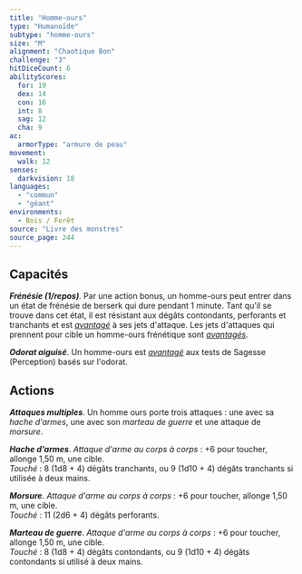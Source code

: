 ```yaml
---
title: "Homme-ours"
type: "Humanoïde"
subtype: "homme-ours"
size: "M"
alignment: "Chaotique Bon"
challenge: "3"
hitDiceCount: 6
abilityScores:
  for: 19
  dex: 14
  con: 16
  int: 8
  sag: 12
  cha: 9
ac: 
  armorType: "armure de peau"
movement: 
  walk: 12
senses: 
  darkvision: 18
languages: 
  - "commun"
  - "géant"
environments:
  - Bois / Forêt
source: "Livre des monstres"
source_page: 244
---
```

## Capacités
_**Frénésie (1/repos)**_. Par une action bonus, un homme-ours peut entrer dans un état de frénésie de berserk qui dure pendant 1 minute. Tant qu'il se trouve dans cet état, il est résistant aux dégâts contondants, perforants et tranchants et est [_avantagé_](/utiliser-les-caracteristiques/#avantage-et-desavantage) à ses jets d'attaque. Les jets d'attaques qui prennent pour cible un homme-ours frénétique sont [_avantagés_](/utiliser-les-caracteristiques/#avantage-et-desavantage).

_**Odorat aiguisé**_. Un homme-ours est [_avantagé_](/utiliser-les-caracteristiques/#avantage-et-desavantage) aux tests de Sagesse (Perception) basés sur l'odorat.

## Actions
_**Attaques multiples**_. Un homme ours porte trois attaques : une avec sa _hache d'armes_, une avec son _marteau de guerre_ et une attaque de _morsure_.

_**Hache d'armes**_. _Attaque d'arme au corps à corps_ : +6 pour toucher, allonge 1,50 m, une cible.  
_Touché_ : 8 (1d8 + 4) dégâts tranchants, ou 9 (1d10 + 4) dégâts tranchants si utilisée à deux mains.

_**Morsure**_. _Attaque d'arme au corps à corps_ : +6 pour toucher, allonge 1,50 m, une cible.  
_Touché_ : 11 (2d6 + 4) dégâts perforants.

_**Marteau de guerre**_. _Attaque d'arme au corps à corps_ : +6 pour toucher, allonge 1,50 m, une cible.  
_Touché_ : 8 (1d8 + 4) dégâts contondants, ou 9 (1d10 + 4) dégâts contondants si utilisé à deux mains.
